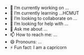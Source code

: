 - 🔭 I’m currently working on ... 
- 🌱 I’m currently learning ...HCMUT
- 👯 I’m looking to collaborate on ...
- 🤔 I’m looking for help with ...
- 💬 Ask me about ...
- 📫 How to reach me: ... 
- 😄 Pronouns: ...
- ⚡ Fun fact: I am a capricorn
